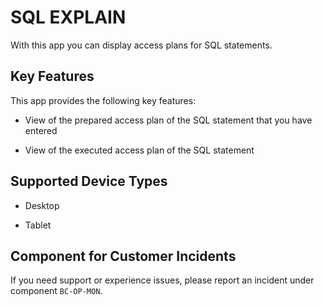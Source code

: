 <!-- loio88cc6cad77bc43d28c8ef13d7d95e664 -->

# SQL EXPLAIN



With this app you can display access plans for SQL statements.



## Key Features

This app provides the following key features:



-   View of the prepared access plan of the SQL statement that you have entered

-   View of the executed access plan of the SQL statement




<a name="loio88cc6cad77bc43d28c8ef13d7d95e664__supported_devices"/>

## Supported Device Types

-   Desktop

-   Tablet




<a name="loio88cc6cad77bc43d28c8ef13d7d95e664__customer_component"/>

## Component for Customer Incidents

If you need support or experience issues, please report an incident under component `BC-OP-MON`.


